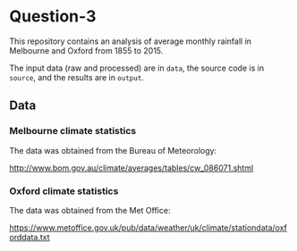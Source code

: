 # Question-3

This repository contains an analysis of average monthly rainfall in Melbourne and Oxford from 1855 to 2015. 

The input data (raw and processed) are in `data`, the source code is in `source`, and the results are in `output`.

## Data

### Melbourne climate statistics

The data was obtained from the Bureau of Meteorology:

http://www.bom.gov.au/climate/averages/tables/cw_086071.shtml

### Oxford climate statistics

The data was obtained from the Met Office:

https://www.metoffice.gov.uk/pub/data/weather/uk/climate/stationdata/oxforddata.txt

